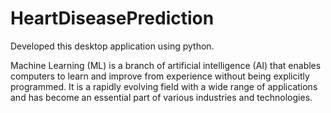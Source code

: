# HeartDiseasePrediction
Developed this desktop application using python.

Machine Learning (ML) is a branch of artificial intelligence (AI) that enables computers to learn and improve from experience without being explicitly programmed. It is a rapidly evolving field with a wide range of applications and has become an essential part of various industries and technologies.
